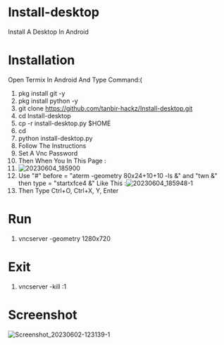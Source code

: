 # Install-desktop
Install A Desktop In Android 


# Installation 

Open Termix In Android And Type Command:(
1. pkg install git -y
2. pkg install python -y
3. git clone https://github.com/tanbir-hackz/Install-desktop.git
4. cd Install-desktop
5. cp -r install-desktop.py $HOME
6. cd
7. python install-desktop.py
8. Follow The Instructions 
9. Set A Vnc Password 
10. Then When You In This Page :
11. ![20230604_185900](https://github.com/tanbir-hackz/Install-desktop/assets/135303279/0850e5e4-f562-4542-8347-04a19d69eed9)
12. Use "#" before = "aterm -geometry 80x24+10+10 -ls &" and "twn &" then type = "startxfce4 &" Like This :![20230604_185948-1](https://github.com/tanbir-hackz/Install-desktop/assets/135303279/2b96de6b-1575-465c-b071-414093a7d641)
13. Then Type Ctrl+O, Ctrl+X, Y, Enter

# Run
1. vncserver -geometry 1280x720
# Exit
1. vncserver -kill :1




# Screenshot
![Screenshot_20230602-123139-1](https://github.com/tanbir-hackz/Install-desktop/assets/135303279/98ad0512-ee1e-4754-a696-35eef7f4616a)

